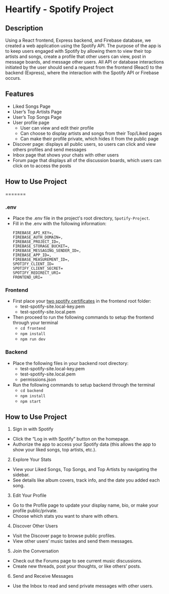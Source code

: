 # Heartify - Spotify Project

## Description
Using a React frontend, Express backend, and Firebase database, we created a web application using the Spotify API. The purpose of the app is to keep users engaged with Spotify by allowing them to view their top artists and songs, create a profile that other users can view, post in message boards, and message other users. All API or database interactions initiated by the user should send a request from the frontend (React) to the backend (Express), where the interaction with the Spotify API or Firebase occurs.

## Features
* Liked Songs Page
* User’s Top Artists Page
* User’s Top Songs Page
* User profile page
    * User can view and edit their profile
    * Can choose to display artists and songs from their Top/Liked pages
    * Can make their profile private, which hides it from the public page
* Discover page: displays all public users, so users can click and view others profiles and send messages
* Inbox page that shows your chats with other users
* Forum page that displays all of the discussion boards, which users can click on to access the posts


## How to Use Project
=======
### .env
* Place the .env file in the project's root directory, `Spotify-Project`.
* Fill in the .env with the following information:
   ```
   FIREBASE_API_KEY=,
   FIREBASE_AUTH_DOMAIN=,
   FIREBASE_PROJECT_ID=,
   FIREBASE_STORAGE_BUCKET=,
   FIREBASE_MESSAGING_SENDER_ID=,
   FIREBASE_APP_ID=,
   FIREBASE_MEASUREMENT_ID=,
   SPOTIFY_CLIENT_ID=
   SPOTIFY_CLIENT_SECRET=
   SPOTIFY_REDIRECT_URI=
   FRONTEND_URI=
   ```
### Frontend
* First place your [two spotify certificates](https://github.com/swe-instructors-forge25/spotify-demo) in the frontend root folder:
    * test-spotify-site.local-key.pem
    * test-spotify-site.local.pem
* Then proceed to run the following commands to setup the frontend through your terminal
    * `cd frontend`
    * `npm install`
    * `npm run dev`

### Backend
* Place the following files in your backend root directory:
    * test-spotify-site.local-key.pem
    * test-spotify-site.local.pem
    * permissions.json
* Run the following commands to setup backend through the terminal
    * `cd backend`
    * `npm install`
    * `npm start`

## How to Use Project
1. Sign in with Spotify
* Click the “Log in with Spotify” button on the homepage.
* Authorize the app to access your Spotify data (this allows the app to show your liked songs, top artists, etc.).
2. Explore Your Stats
* View your Liked Songs, Top Songs, and Top Artists by navigating the sidebar.
* See details like album covers, track info, and the date you added each song.
3. Edit Your Profile
* Go to the Profile page to update your display name, bio, or make your profile public/private.
* Choose which stats you want to share with others.
4. Discover Other Users
* Visit the Discover page to browse public profiles.
* View other users’ music tastes and send them messages.
5. Join the Conversation
* Check out the Forums page to see current music discussions.
* Create new threads, post your thoughts, or like others’ posts.
6. Send and Receive Messages
* Use the Inbox to read and send private messages with other users.

